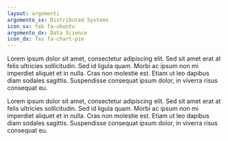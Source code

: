 ```yaml
---
layout: argomenti
argomento_sx: Distributed Systems
icon_sx: fab fa-ubuntu
argomento_dx: Data Science
icon_dx: fas fa-chart-pie
---
```

Lorem ipsum dolor sit amet, consectetur adipiscing elit. Sed sit amet erat at felis ultricies sollicitudin. Sed id ligula quam. Morbi ac ipsum non mi imperdiet aliquet et in nulla. Cras non molestie est. Etiam ut leo dapibus diam sodales sagittis. Suspendisse consequat ipsum dolor, in viverra risus consequat eu.

Lorem ipsum dolor sit amet, consectetur adipiscing elit. Sed sit amet erat at felis ultricies sollicitudin. Sed id ligula quam. Morbi ac ipsum non mi imperdiet aliquet et in nulla. Cras non molestie est. Etiam ut leo dapibus diam sodales sagittis. Suspendisse consequat ipsum dolor, in viverra risus consequat eu.
